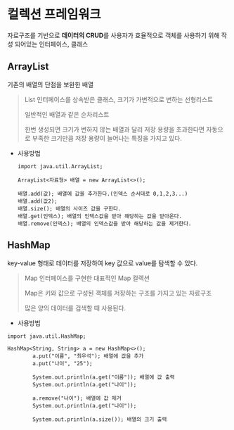 # 컬렉션 프레임워크

자료구조를 기반으로 **데이터의 CRUD**를 사용자가 효율적으로 객체를 사용하기 위해 작성 되어있는 인터페이스, 클래스

## ArrayList

기존의 배열의 단점을 보완한 배열

> List 인터페이스를 상속받은 클래스, 크기가 가변적으로 변하는 선형리스트
>
> 일반적인 배열과 같은 순차리스트
>
> 한번 생성되면 크기가 변하지 않는 배열과 달리 저장 용량을 초과한다면 자동으로 부족한 크기만큼 저장 용량이 늘어나는 특징을 가지고 있다.

- 사용방법

  ```
  import java.util.ArrayList;

  ArrayList<자료형> 배열 = new ArrayList<>();

  배열.add(값); 배열에 값을 추가한다.(인덱스 순서대로 0,1,2,3...)
  배열.add(값2);
  배열.size(); 배열의 사이즈 값을 구한다.
  배열.get(인덱스); 배열의 인덱스값을 받아 해당하는 값을 받아온다.
  배열.remove(인덱스); 배열의 인덱스값을 받아 해당하는 값을 제거한다.
  ```

## HashMap

key-value 형태로 데이터를 저장하여 key 값으로 value를 탐색할 수 있다.

> Map 인터페이스를 구현한 대표적인 Map 컬렉션
>
> Map은 키와 값으로 구성된 객체를 저장하는 구조를 가지고 있는 자료구조
>
> 많은 양의 데이터를 검색할 때 사용된다.

- 사용방법

```
import java.util.HashMap;

HashMap<String, String> a = new HashMap<>();
		a.put("이름", "최우석"); 배열에 값을 추가
		a.put("나이", "25");

		System.out.println(a.get("이름")); 배열에 값 출력
		System.out.println(a.get("나이"));

		a.remove("나이"); 배열에 값 제거
		System.out.println(a.get("나이"));

		System.out.println(a.size()); 배열의 크기 출력
```

